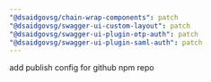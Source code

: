 ```yaml
---
"@dsaidgovsg/chain-wrap-components": patch
"@dsaidgovsg/swagger-ui-custom-layout": patch
"@dsaidgovsg/swagger-ui-plugin-otp-auth": patch
"@dsaidgovsg/swagger-ui-plugin-saml-auth": patch
---
```


add publish config for github npm repo
